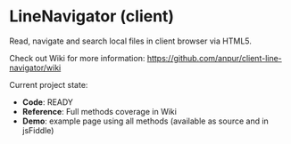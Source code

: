 # LineNavigator (client)
Read, navigate and search local files in client browser via HTML5.

Check out Wiki for more information: 
https://github.com/anpur/client-line-navigator/wiki

Current project state:
- **Code**: READY
- **Reference**: Full methods coverage in Wiki
- **Demo**: example page using all methods (available as source and in jsFiddle)